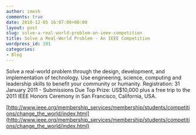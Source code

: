 ```yaml
---
author: imesh
comments: true
date: 2010-12-05 16:07:00+00:00
layout: post
slug: solve-a-real-world-problem-an-ieee-competition
title: Solve a Real-World Problem - An IEEE Competition
wordpress_id: 101
categories:
- Blog
---
```


Solve a real-world problem through the design, development, and implementation of technology. Use engineering, science, computing and leadership skills to benefit your community or humanity.  Registration: 31 January 2011 - Submissions Due  Top Prize: US$10,000 plus a free trip to the 2011 IEEE Honors Ceremony in San Francisco, California, USA.




[http://www.ieee.org/membership_services/membership/students/competitions/change_the_world/index.html](http://www.ieee.org/membership_services/membership/students/competitions/change_the_world/index.html)



